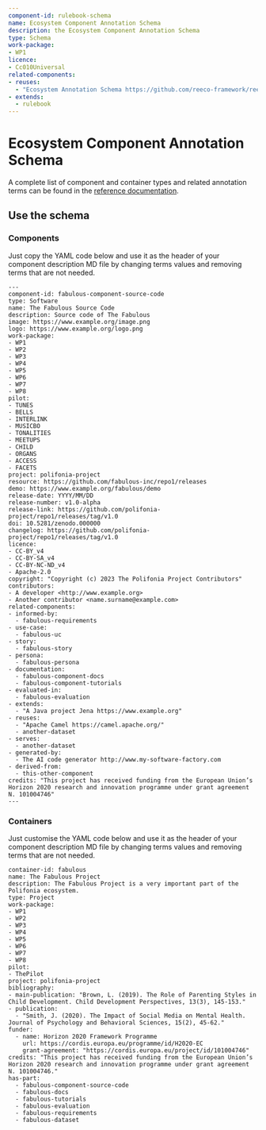 ```yaml
---
component-id: rulebook-schema
name: Ecosystem Component Annotation Schema
description: the Ecosystem Component Annotation Schema
type: Schema
work-package:
- WP1
licence: 
- Cc010Universal
related-components:
- reuses:
  - "Ecosystem Annotation Schema https://github.com/reeco-framework/reeco-annotation-schema/blob/main/schema/README.md"
- extends:
  - rulebook
--- 
```

# Ecosystem Component Annotation Schema

A complete list of component and container types and related annotation terms can be found in the [reference documentation](https://github.com/reeco-framework/reeco-annotation-schema/blob/main/schema/README.md).

## Use the schema 

### Components
Just copy the YAML code below and use it as the header of your component description MD file by changing terms values and removing terms that are not needed.
```
---
component-id: fabulous-component-source-code
type: Software
name: The Fabulous Source Code
description: Source code of The Fabulous
image: https://www.example.org/image.png
logo: https://www.example.org/logo.png
work-package: 
- WP1
- WP2
- WP3
- WP4
- WP5
- WP6
- WP7
- WP8
pilot:
- TUNES
- BELLS
- INTERLINK
- MUSICBO
- TONALITIES
- MEETUPS
- CHILD
- ORGANS
- ACCESS
- FACETS
project: polifonia-project
resource: https://github.com/fabulous-inc/repo1/releases
demo: https://www.example.org/fabulous/demo
release-date: YYYY/MM/DD
release-number: v1.0-alpha
release-link: https://github.com/polifonia-project/repo1/releases/tag/v1.0
doi: 10.5281/zenodo.000000
changelog: https://github.com/polifonia-project/repo1/releases/tag/v1.0
licence:
- CC-BY_v4
- CC-BY-SA_v4
- CC-BY-NC-ND_v4
- Apache-2.0
copyright: "Copyright (c) 2023 The Polifonia Project Contributors"
contributors:
- A developer <http://www.example.org>
- Another contributor <name.surname@example.com>
related-components:
- informed-by:
  - fabulous-requirements
- use-case:
  - fabulous-uc
- story:
  - fabulous-story
- persona:
  - fabulous-persona
- documentation: 
  - fabulous-component-docs
  - fabulous-component-tutorials
- evaluated-in:
  - fabulous-evaluation
- extends:
  - "A Java project Jena https://www.example.org"
- reuses:
  - "Apache Camel https://camel.apache.org/"
  - another-dataset
- serves:
  - another-dataset
- generated-by:
  - The AI code generator http://www.my-software-factory.com
- derived-from:
  - this-other-component
credits: "This project has received funding from the European Union’s Horizon 2020 research and innovation programme under grant agreement N. 101004746"
--- 
```


### Containers
Just customise the YAML code below and use it as the header of your component description MD file by changing terms values and removing terms that are not needed. 

```
container-id: fabulous
name: The Fabulous Project
description: The Fabulous Project is a very important part of the Polifonia ecosystem.
type: Project
work-package: 
- WP1
- WP2
- WP3
- WP4
- WP5
- WP6
- WP7
- WP8
pilot:
- ThePilot
project: polifonia-project
bibliography:
- main-publication: "Brown, L. (2019). The Role of Parenting Styles in Child Development. Child Development Perspectives, 13(3), 145-153."
- publication: 
  - "Smith, J. (2020). The Impact of Social Media on Mental Health. Journal of Psychology and Behavioral Sciences, 15(2), 45-62."
funder:
  - name: Horizon 2020 Framework Programme
    url: https://cordis.europa.eu/programme/id/H2020-EC
    grant-agreement: "https://cordis.europa.eu/project/id/101004746"
credits: "This project has received funding from the European Union’s Horizon 2020 research and innovation programme under grant agreement N. 101004746."
has-part:
  - fabulous-component-source-code
  - fabulous-docs
  - fabulous-tutorials
  - fabulous-evaluation
  - fabulous-requirements
  - fabulous-dataset

```
